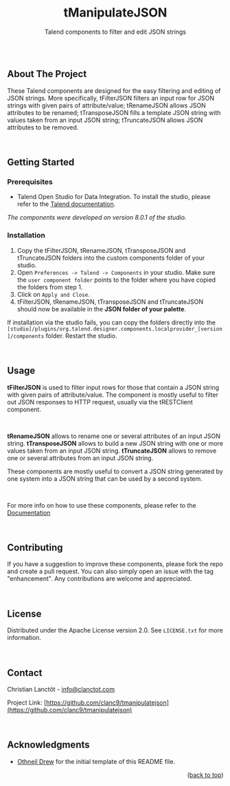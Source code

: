<h1 align="center">tManipulateJSON</h1>

  <p align="center">
    Talend components to filter and edit JSON strings
  </p>


<br>
<br>

<!-- ABOUT THE PROJECT -->
## About The Project

These Talend components are designed for the easy filtering and editing of JSON strings. More specifically, tFilterJSON filters an input row for JSON strings with given pairs of attribute/value; tRenameJSON allows JSON attributes to be renamed; tTransposeJSON fills a template JSON string with values taken from an input JSON string; tTruncateJSON allows JSON attributes to be removed.

<br>

<!-- GETTING STARTED -->
## Getting Started

### Prerequisites

* Talend Open Studio for Data Integration.
To install the studio, please refer to the [Talend documentation](https://help.talend.com/r/en-US/8.0/studio-getting-started-guide-open-studio-for-data-integration/introduction).

*The components were developed on version 8.0.1 of the studio.*

### Installation

1. Copy the tFilterJSON, tRenameJSON, tTransposeJSON and tTruncateJSON folders into the custom components folder of your studio.
2. Open  ```Preferences -> Talend -> Components``` in your studio.  Make sure the ```user component folder``` points to the folder where you have copied the folders from step 1.
3. Click on ```Apply and Close```.
4. tFilterJSON, tRenameJSON, tTransposeJSON and tTruncateJSON should now be available in the **JSON folder of your palette**.

If installation via the studio fails, you can copy the folders directly into the ```[studio]/plugins/org.talend.designer.components.localprovider_[version]/components``` folder.  Restart the studio.


<br>

<!-- USAGE EXAMPLES -->
## Usage

**tFilterJSON** is used to filter input rows for those that contain a JSON string with given pairs of attribute/value.  The component is mostly useful to filter out JSON responses to HTTP request, usually via the tRESTClient component.

<br>

**tRenameJSON** allows to rename one or several attributes of an input JSON string.
**tTransposeJSON** allows to build a new JSON string with one or more values taken from an input JSON string.
**tTruncateJSON** allows to remove one or several attributes from an input JSON string.

These components are mostly useful to convert a JSON string generated by one system into a JSON string that can be used by a second system.

<br>


For more info on how to use these components, please refer to the [Documentation](https://github.com/clanc9/tmanipulatejson/tree/main/doc)

<br>


<!-- CONTRIBUTING -->
## Contributing

If you have a suggestion to improve these components, please fork the repo and create a pull request. You can also simply open an issue with the tag "enhancement".
Any contributions are welcome and appreciated.


<br>

<!-- LICENSE -->
## License

Distributed under the Apache License version 2.0. See `LICENSE.txt` for more information.

<br>


<!-- CONTACT -->
## Contact

Christian Lanctôt - info@clanctot.com

Project Link: [https://github.com/clanc9/tmanipulatejson](https://github.com/clanc9/tmanipulatejson)

<br>


<!-- ACKNOWLEDGMENTS -->
## Acknowledgments

* [Othneil Drew](https://github.com/othneildrew/Best-README-Template)
for the initial template of this README file.


<p align="right">(<a href="#readme-top">back to top</a>)</p>
